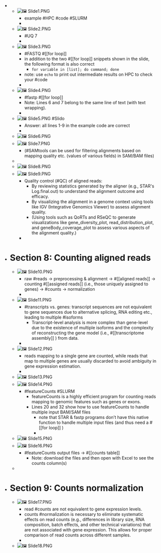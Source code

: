 -
	- ![🖼 Slide1.PNG](../assets/storages/logseq-plugin-multiple-assets/20240217_203622_Slide1.PNG)
		- example #HPC #code #SLURM
		-
	- ![🖼 Slide2.PNG](../assets/storages/logseq-plugin-multiple-assets/20240217_203622_Slide2.PNG)
		- #UQ 7
		-
	- ![🖼 Slide3.PNG](../assets/storages/logseq-plugin-multiple-assets/20240217_203622_Slide3.PNG)
		- #FASTQ #[[for loop]]
		- in addition to the two #[[for loop]] snippets shown in the slide, the following format is also correct
			- `for variable in [list]; do command; done`
		- note: use `echo` to print out intermediate results on HPC to check your #code
		-
	- ![🖼 Slide4.PNG](../assets/storages/logseq-plugin-multiple-assets/20240217_203622_Slide4.PNG)
		- #fastp #[[for loop]]
		- Note: Lines 6 and 7 belong to the same line of text (with text wrapping).
		-
	- ![🖼 Slide5.PNG](../assets/storages/logseq-plugin-multiple-assets/20240217_203622_Slide5.PNG) #Slido
		- Answer: all lines 1-9 in the example code are correct
		-
	- ![🖼 Slide6.PNG](../assets/storages/logseq-plugin-multiple-assets/20240217_203622_Slide6.PNG)
	- ![🖼 Slide7.PNG](../assets/storages/logseq-plugin-multiple-assets/20240217_203622_Slide7.PNG)
		- (#SAMtools can be used for filtering alignments based on mapping quality etc. (values of various fields) in SAM/BAM files)
	-
	- ![🖼 Slide8.PNG](../assets/storages/logseq-plugin-multiple-assets/20240217_203623_Slide8.PNG)
	- ![🖼 Slide9.PNG](../assets/storages/logseq-plugin-multiple-assets/20240217_203623_Slide9.PNG)
		- Quality control (#QC) of aligned reads:
			- By reviewing statistics generated by the aligner (e.g., STAR's Log.final.out) to understand the alignment outcome and efficacy.
			- By visualizing the alignment in a genome context using tools like IGV (Integrative Genomics Viewer) to assess alignment quality.
			- (Using tools such as QoRTs and RSeQC to generate visualizations like gene_diversity_plot, read_distribution_plot, and geneBody_coverage_plot to assess various aspects of the alignment quality.)
		-
- # Section 8: Counting aligned reads
	- ![🖼 Slide10.PNG](../assets/storages/logseq-plugin-multiple-assets/20240217_203623_Slide10.PNG)
		- raw #reads -> preprocessing & alignment -> #[[aligned reads]] -> counting #[[assigned reads]] (i.e., those uniquely assigned to genes) -> #counts -> normalization
		-
	- ![🖼 Slide11.PNG](../assets/storages/logseq-plugin-multiple-assets/20240217_203623_Slide11.PNG)
		- #transcripts vs. genes: transcript sequences are not equivalent to gene sequences due to alternative splicing, RNA editing etc., leading to multiple #isoforms
			- Transcript-level analysis is more complex than gene-level due to the existence of multiple isoforms and the complexity of reconstructing the gene model (i.e., #[[transcriptome assembly]] ) from data.
		-
	- ![🖼 Slide12.PNG](../assets/storages/logseq-plugin-multiple-assets/20240217_203623_Slide12.PNG)
		- reads mapping to a single gene are counted, while reads that map to multiple genes are usually discarded to avoid ambiguity in gene expression estimation.
		-
	- ![🖼 Slide13.PNG](../assets/storages/logseq-plugin-multiple-assets/20240217_203623_Slide13.PNG)
	- ![🖼 Slide14.PNG](../assets/storages/logseq-plugin-multiple-assets/20240217_203624_Slide14.PNG)
		- #featureCounts #SLURM
			- featureCounts is a highly efficient program for counting reads mapping to genomic features such as genes or exons.
			- Lines 20 and 32 show how to use featureCounts to handle multiple input BAM/SAM files
				- note that STAR & fastp programs don’t have this native function to handle multiple input files (and thus need a #[[for loop]] )
				-
	- ![🖼 Slide15.PNG](../assets/storages/logseq-plugin-multiple-assets/20240217_203624_Slide15.PNG)
	- ![🖼 Slide16.PNG](../assets/storages/logseq-plugin-multiple-assets/20240217_203624_Slide16.PNG)
		- #featureCounts output files -> #[[counts table]]
			- Note: download the files and then open with Excel to see the counts column(s)
	-
- # Section 9: Counts normalization
	- ![🖼 Slide17.PNG](../assets/storages/logseq-plugin-multiple-assets/20240217_203624_Slide17.PNG)
		- read #counts are not equivalent to gene expression levels.
		- counts #normalization is necessary to eliminate systematic effects on read counts (e.g., differences in library size, RNA composition, batch effects, and other technical variations) that are not associated with gene expression. This allows for proper comparison of read counts across different samples.
		-
	- ![🖼 Slide18.PNG](../assets/storages/logseq-plugin-multiple-assets/20240217_203624_Slide18.PNG)
